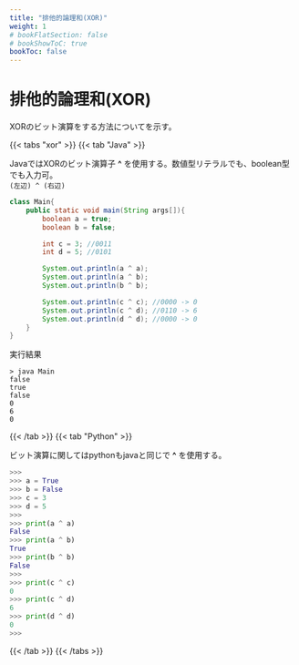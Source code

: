```yaml
---
title: "排他的論理和(XOR)"
weight: 1
# bookFlatSection: false
# bookShowToC: true
bookToc: false
---
```


# 排他的論理和(XOR)

XORのビット演算をする方法についてを示す。

{{< tabs "xor" >}}
{{< tab "Java" >}}

JavaではXORのビット演算子 **^** を使用する。数値型リテラルでも、boolean型でも入力可。  
`(左辺) ^ (右辺)`  

```java
class Main{
    public static void main(String args[]){
        boolean a = true;
        boolean b = false;

        int c = 3; //0011
        int d = 5; //0101

        System.out.println(a ^ a);
        System.out.println(a ^ b);
        System.out.println(b ^ b);

        System.out.println(c ^ c); //0000 -> 0
        System.out.println(c ^ d); //0110 -> 6
        System.out.println(d ^ d); //0000 -> 0
    }
}
```

実行結果

```
> java Main
false
true
false
0
6
0
```

{{< /tab >}}
{{< tab "Python" >}}

ビット演算に関してはpythonもjavaと同じで **^** を使用する。

```python
>>> 
>>> a = True  
>>> b = False 
>>> c = 3     
>>> d = 5     
>>> 
>>> print(a ^ a)
False
>>> print(a ^ b)
True
>>> print(b ^ b)
False
>>>
>>> print(c ^ c)
0
>>> print(c ^ d)
6
>>> print(d ^ d)
0
>>>
```

{{< /tab >}}
{{< /tabs >}}

